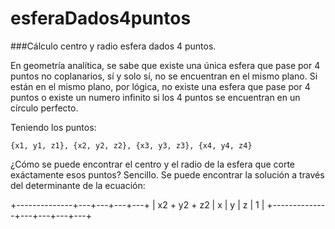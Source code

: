 # esferaDados4puntos
###Cálculo centro y radio esfera dados 4 puntos.

En geometría analítica, se sabe que existe una única esfera que pase por 4 puntos no coplanarios, sí y solo sí, no se encuentran en el mismo plano. Si están en el mismo plano, por lógica, no existe una esfera que pase por 4 puntos o existe un numero infinito si los 4 puntos se encuentran en un círculo perfecto.

Teniendo los puntos:

`{x1, y1, z1}, {x2, y2, z2}, {x3, y3, z3}, {x4, y4, z4}`

¿Cómo se puede encontrar el centro y el radio de la esfera que corte exáctamente esos puntos? Sencillo. 
Se puede encontrar la solución a través del determinante de la ecuación:

+--------------+---+---+---+---+
| x2 + y2 + z2 | x | y | z | 1 |
+--------------+---+---+---+---+

